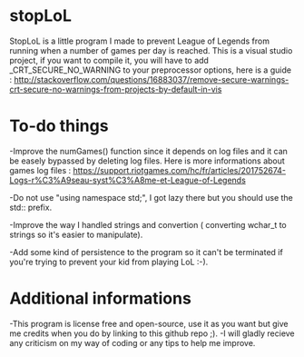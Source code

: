# stopLoL
StopLoL is a little program I made to prevent League of Legends from running when a number of games per day is reached.
This is a visual studio project, if you want to compile it, you will have to add _CRT_SECURE_NO_WARNING to your preprocessor options, here is a guide : http://stackoverflow.com/questions/16883037/remove-secure-warnings-crt-secure-no-warnings-from-projects-by-default-in-vis

# To-do things
-Improve the numGames() function since it depends on log files and it can be easely bypassed by deleting log files.
Here is more informations about games log files : https://support.riotgames.com/hc/fr/articles/201752674-Logs-r%C3%A9seau-syst%C3%A8me-et-League-of-Legends

-Do not use  "using namespace std;", I got lazy there but you should use the std:: prefix.

-Improve the way I handled strings and convertion ( converting wchar_t to strings so it's easier to manipulate).

-Add some kind of persistence to the program so it can't be terminated if you're trying to prevent your kid from playing LoL :-).

# Additional informations
-This program is license free and open-source, use it as you want but give me credits when you do by linking to this github repo ;).
-I will gladly recieve any criticism on my way of coding or any tips to help me improve.
